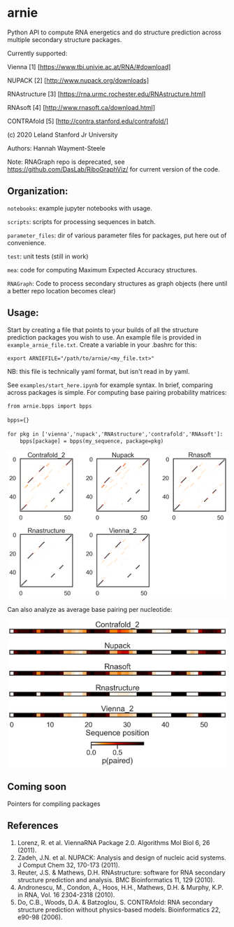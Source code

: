 # arnie
Python API to compute RNA energetics and do structure prediction across multiple secondary structure packages.

Currently supported:

Vienna \[1\] [https://www.tbi.univie.ac.at/RNA/#download]

NUPACK \[2\] [http://www.nupack.org/downloads]

RNAstructure \[3\] [https://rna.urmc.rochester.edu/RNAstructure.html]

RNAsoft \[4\] [http://www.rnasoft.ca/download.html]

CONTRAfold \[5\] [http://contra.stanford.edu/contrafold/]

(c) 2020 Leland Stanford Jr University

Authors:
Hannah Wayment-Steele

Note: RNAGraph repo is deprecated, see https://github.com/DasLab/RiboGraphViz/ for current version of the code.

## Organization:

`notebooks`: example jupyter notebooks with usage.

`scripts`: scripts for processing sequences in batch.

`parameter_files`: dir of various parameter files for packages, put here out of convenience.

`test`: unit tests (still in work)

`mea`: code for computing Maximum Expected Accuracy structures.

`RNAGraph`: Code to process secondary structures as graph objects (here until a better repo location becomes clear)

## Usage:

Start by creating a file that points to your builds of all the structure prediction packages you wish to use.  An example file is provided in `example_arnie_file.txt`.  Create a variable in your .bashrc for this:

```
export ARNIEFILE="/path/to/arnie/<my_file.txt>"
```
NB: this file is technically yaml format, but isn't read in by yaml.

See `examples/start_here.ipynb` for example syntax. In brief, comparing across packages is simple. For computing base pairing probability matrices:

```
from arnie.bpps import bpps

bpps={}

for pkg in ['vienna','nupack','RNAstructure','contrafold','RNAsoft']:
    bpps[package] = bpps(my_sequence, package=pkg)
```
![](assets/example_base_pair_matrices.png)

Can also analyze as average base pairing per nucleotide:

![](assets/example_avg_bp_per_nucleotide.png)


## Coming soon

Pointers for compiling packages

## References

1. Lorenz, R. et al. ViennaRNA Package 2.0. Algorithms Mol Biol 6, 26 (2011).
2. Zadeh, J.N. et al. NUPACK: Analysis and design of nucleic acid systems. J Comput Chem 32, 170-173 (2011).
3. Reuter, J.S. & Mathews, D.H. RNAstructure: software for RNA secondary structure prediction and analysis. BMC Bioinformatics 11, 129 (2010).
4. Andronescu, M., Condon, A., Hoos, H.H., Mathews, D.H. & Murphy, K.P. in RNA, Vol. 16 2304-2318 (2010).
5. Do, C.B., Woods, D.A. & Batzoglou, S. CONTRAfold: RNA secondary structure prediction without physics-based models. Bioinformatics 22, e90-98 (2006).
